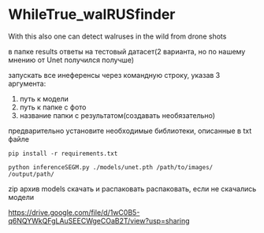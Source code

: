 # WhileTrue_walRUSfinder
With this also one can detect walruses in the wild from drone shots

в папке results ответы на тестовый датасет(2 варианта, но по нашему мнению от Unet получился получше)

запускать все инеференсы через командную строку, указав 3 аргумента:
1. путь к модели
2. путь к папке с фото
3. название папки с результатом(создавать необязательно)

предварительно установите необходимые библиотеки, описанные в txt файле

```pip install -r requirements.txt```

```python inferenceSEGM.py ./models/unet.pth /path/to/images/ /output/path/```

zip архив models скачать и распаковать распаковать, если не скачались модели


https://drive.google.com/file/d/1wC0B5-q6NQYWkQFgLAuSEECWgeCOaB2T/view?usp=sharing

